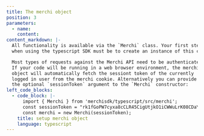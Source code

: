 ```yaml
---
title: The merchi object
position: 3
parameters:
  - name:
    content:
content_markdown: |-
  All functionality is available via the `Merchi` class. Your first step
  when using the typescript SDK must be to create an instance of this class.

  Most types of requests against the Merchi API need to be authenticated.
  If your code will be running in a web browser environment, the merchi
  object will automatically fetch the sessiont token of the currently
  logged in user from the merchi cookie. Alternatively you can provide
  the optional `sessionToken` argument to the `Merchi` constructor:
left_code_blocks:
  - code_block: |-
      import { Merchi } from 'merchisdk/typescript/src/merchi';
      const sessionToken = "rk1fGoPW7cyxa8cCLR45CigUtjkO1iCWWuLrK08CDaYD2gHoPHYtF7KsfTgmFcwl8tOyQssaIchgzbTSarjk8A";
      const merchi = new Merchi(sessionToken);
    title: setup merchi object
    language: typescript
---
```

